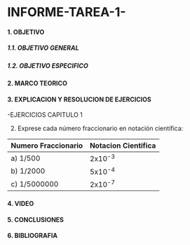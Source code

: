 # INFORME-TAREA-1-

#### 1. OBJETIVO
##### 1.1. OBJETIVO GENERAL
##### 1.2. OBJETIVO ESPECIFICO
#### 2. MARCO TEORICO
#### 3. EXPLICACION Y RESOLUCION DE EJERCICIOS
 -EJERCICIOS CAPITULO 1

2. Exprese cada número fraccionario en notación científica: 

| Numero Fraccionario  | Notacion Cientifica |
| ------------- | ------------- |
| a) 1/500  | 2x10<sup>-3</sup>  |
| b) 1/2000  | 5x10<sup>-4</sup>  |
| c) 1/5000000 | 2x10<sup>-7</sup>  |


#### 4. VIDEO
#### 5. CONCLUSIONES
#### 6. BIBLIOGRAFIA
